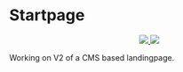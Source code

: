 # Startpage
<p align="center">
	<a href="https://github.com/SenneVanderAuwera/startpage/releases">
		<img src="https://img.shields.io/badge/stable%20version-v2.2.3-green"/>
	</a>
	<a href="https://github.com/SenneVanderAuwera/startpage">
		<img src="https://img.shields.io/badge/development%20version-v2.2.4-red"/>
	</a>
</p>
Working on V2 of a CMS based landingpage.
